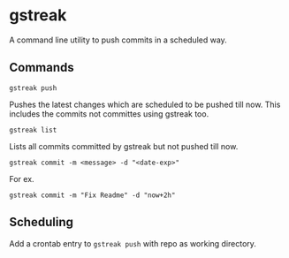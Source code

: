 # gstreak
A command line utility to push commits in a scheduled way.

## Commands

`gstreak push`
   
   Pushes the latest changes which are scheduled to be pushed till now. 
This includes the commits not committes using gstreak too.


`gstreak list`

   Lists all commits committed by gstreak but not pushed till now.
   
`gstreak commit -m <message> -d "<date-exp>"`

   For ex.
   
   `gstreak commit -m "Fix Readme" -d "now+2h"`
   
   
## Scheduling
 
Add a crontab entry to `gstreak push` with repo as working directory.